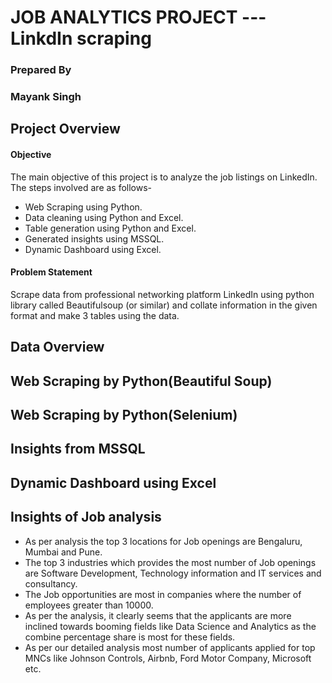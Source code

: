 
# JOB ANALYTICS PROJECT ---LinkdIn scraping

### Prepared By

### Mayank Singh


## Project Overview

#### Objective

The main objective of this project is to analyze the job listings on LinkedIn. The steps involved are as follows-

- Web Scraping using Python.
- Data cleaning using Python and Excel.
- Table generation using Python and Excel.
- Generated insights using MSSQL.
- Dynamic Dashboard using Excel.

#### Problem Statement

Scrape data from professional networking platform LinkedIn using python library called Beautifulsoup (or
similar) and collate information in the given format and make 3 tables using the data.


## Data Overview


## Web Scraping by Python(Beautiful Soup)


## Web Scraping by Python(Selenium)


## Insights from MSSQL


## Dynamic Dashboard using Excel


## Insights of Job analysis

- As per analysis the top 3 locations for Job openings are Bengaluru, Mumbai and Pune.
- The top 3 industries which provides the most number of Job openings are Software Development,
    Technology information and IT services and consultancy.
- The Job opportunities are most in companies where the number of employees greater than 10000.
- As per the analysis, it clearly seems that the applicants are more inclined towards booming fields
    like Data Science and Analytics as the combine percentage share is most for these fields.
- As per our detailed analysis most number of applicants applied for top MNCs like Johnson Controls,
    Airbnb, Ford Motor Company, Microsoft etc.




